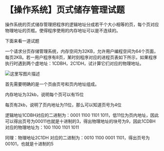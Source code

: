 # 【操作系统】页式储存管理试题

操作系统的页式储存管理把程序的逻辑地址分成若干个大小相等的页，每个页对应物理地址的页框。使得程序使用的内存地址可以是不连续的。

下面来看一道试题

一个请求分页存储管理系统，内存空间为32KB，允许用户编程空间为64个页面，每页2KB。若一用户程序有8页，某时刻程序对应的进程页表如下所示，如果程序执行时遇到两个虚地址：1CDBH，2C1DH，试计算它们对应的物理地址。

![这里写图片描述](https://img-blog.csdn.net/20180402203530639?watermark/2/text/aHR0cHM6Ly9ibG9nLmNzZG4ubmV0L0hhb0RhV2FuZw==/font/5a6L5L2T/fontsize/400/fill/I0JBQkFCMA==/dissolve/70)

首先需要明确的是一个页由页号和页内地址组成。

内存地址为32kb，说明每个页可以有15位

每页有2kb，说明了页内地址为11位，那么可以知道页号为4位

逻辑地址1CDBH对应的二进制为：0001 1100 1101 1011，低11位为页内地址，因此可以得出页号为00011也就是十进制的3，得出物理地址的块号为9，因此1CDBH对应的物理地址为：100 1100 1101 1011

同理：物理地址2C1DH 对应的二进制为：0010 1100 0001 1101，得出页号为00101，也就是十进制的5